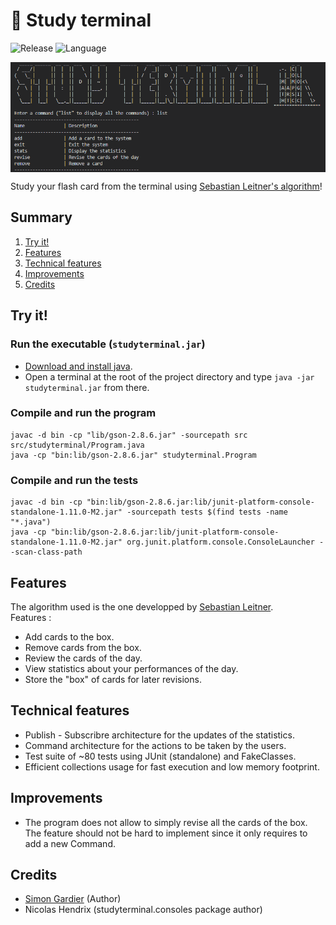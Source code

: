 # 📝 Study terminal
![Release](https://img.shields.io/badge/Release-v1.0-blueviolet?style=for-the-badge)
![Language](https://img.shields.io/badge/Java-ED8B00?style=for-the-badge)

<div style="display: flex; justify-content: space-around; align-items: center;">
  <img src="misc/title2.png" alt="Study from terminal main title" style="width: 100%;"/>
</div>

Study your flash card from the terminal using [Sebastian Leitner's algorithm](https://en.wikipedia.org/wiki/Flashcard)!

## Summary
1. [Try it!](#try-it)
2. [Features](#features)
3. [Technical features](#technical-features)
4. [Improvements](#improvements)
5. [Credits](#credits)

## Try it!

### Run the executable (`studyterminal.jar`)
- [Download and install java](https://www.oracle.com/java/technologies/downloads/).
- Open a terminal at the root of the project directory and type `java -jar studyterminal.jar` from there.
 
### Compile and run the program
```console
javac -d bin -cp "lib/gson-2.8.6.jar" -sourcepath src src/studyterminal/Program.java
java -cp "bin:lib/gson-2.8.6.jar" studyterminal.Program
```

### Compile and run the tests
```console
javac -d bin -cp "bin:lib/gson-2.8.6.jar:lib/junit-platform-console-standalone-1.11.0-M2.jar" -sourcepath tests $(find tests -name "*.java")
java -cp "bin:lib/gson-2.8.6.jar:lib/junit-platform-console-standalone-1.11.0-M2.jar" org.junit.platform.console.ConsoleLauncher --scan-class-path
```

## Features
The algorithm used is the one developped by [Sebastian Leitner](https://en.wikipedia.org/wiki/Flashcard).<br>
Features :
- Add cards to the box.
- Remove cards from the box.
- Review the cards of the day.
- View statistics about your performances of the day.
- Store the "box" of cards for later revisions.

## Technical features
- Publish - Subscribre architecture for the updates of the statistics.
- Command architecture for the actions to be taken by the users.
- Test suite of ~80 tests using JUnit (standalone) and FakeClasses.
- Efficient collections usage for fast execution and low memory footprint.

## Improvements
- The program does not allow to simply revise all the cards of the box. The feature should not be hard to implement since it only requires to add a new Command.

## Credits
- [Simon Gardier](https://github.com/simon-gardier) (Author)
- Nicolas Hendrix (studyterminal.consoles package author)